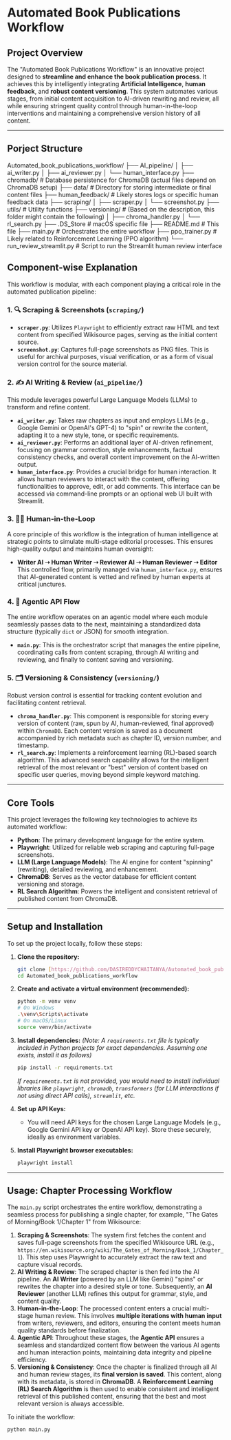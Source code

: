 # Automated Book Publications Workflow

## Project Overview

The "Automated Book Publications Workflow" is an innovative project designed to **streamline and enhance the book publication process**. It achieves this by intelligently integrating **Artificial Intelligence**, **human feedback**, and **robust content versioning**. This system automates various stages, from initial content acquisition to AI-driven rewriting and review, all while ensuring stringent quality control through human-in-the-loop interventions and maintaining a comprehensive version history of all content.

---
## Porject Structure
Automated_book_publications_workflow/
├── AI_pipeline/
│   ├── ai_writer.py
│   ├── ai_reviewer.py
│   └── human_interface.py
├── chromadb/         # Database persistence for ChromaDB (actual files depend on ChromaDB setup)
├── data/             # Directory for storing intermediate or final content files
├── human_feedback/   # Likely stores logs or specific human feedback data
├── scraping/
│   ├── scraper.py
│   └── screenshot.py
├── utils/            # Utility functions
├── versioning/       # (Based on the description, this folder might contain the following)
│   ├── chroma_handler.py
│   └── rl_search.py
├── .DS_Store         # macOS specific file
├── README.md         # This file
├── main.py           # Orchestrates the entire workflow
├── ppo_trainer.py    # Likely related to Reinforcement Learning (PPO algorithm)
└── run_review_streamlit.py # Script to run the Streamlit human review interface

## Component-wise Explanation

This workflow is modular, with each component playing a critical role in the automated publication pipeline:

### 1. 🔍 Scraping & Screenshots (`scraping/`)

* **`scraper.py`**: Utilizes `Playwright` to efficiently extract raw HTML and text content from specified Wikisource pages, serving as the initial content source.
* **`screenshot.py`**: Captures full-page screenshots as PNG files. This is useful for archival purposes, visual verification, or as a form of visual version control for the source material.

### 2. ✍️ AI Writing & Review (`ai_pipeline/`)

This module leverages powerful Large Language Models (LLMs) to transform and refine content.

* **`ai_writer.py`**: Takes raw chapters as input and employs LLMs (e.g., Google Gemini or OpenAI's GPT-4) to "spin" or rewrite the content, adapting it to a new style, tone, or specific requirements.
* **`ai_reviewer.py`**: Performs an additional layer of AI-driven refinement, focusing on grammar correction, style enhancements, factual consistency checks, and overall content improvement on the AI-written output.
* **`human_interface.py`**: Provides a crucial bridge for human interaction. It allows human reviewers to interact with the content, offering functionalities to approve, edit, or add comments. This interface can be accessed via command-line prompts or an optional web UI built with Streamlit.

### 3. 🧑‍💼 Human-in-the-Loop

A core principle of this workflow is the integration of human intelligence at strategic points to simulate multi-stage editorial processes. This ensures high-quality output and maintains human oversight:

* **Writer AI ➝ Human Writer ➝ Reviewer AI ➝ Human Reviewer ➝ Editor**
    This controlled flow, primarily managed via `human_interface.py`, ensures that AI-generated content is vetted and refined by human experts at critical junctures.

### 4. 📡 Agentic API Flow

The entire workflow operates on an agentic model where each module seamlessly passes data to the next, maintaining a standardized data structure (typically `dict` or JSON) for smooth integration.

* **`main.py`**: This is the orchestrator script that manages the entire pipeline, coordinating calls from content scraping, through AI writing and reviewing, and finally to content saving and versioning.

### 5. 🗂️ Versioning & Consistency (`versioning/`)

Robust version control is essential for tracking content evolution and facilitating content retrieval.

* **`chroma_handler.py`**: This component is responsible for storing every version of content (raw, spun by AI, human-reviewed, final approved) within `ChromaDB`. Each content version is saved as a document accompanied by rich metadata such as chapter ID, version number, and timestamp.
* **`rl_search.py`**: Implements a reinforcement learning (RL)-based search algorithm. This advanced search capability allows for the intelligent retrieval of the most relevant or "best" version of content based on specific user queries, moving beyond simple keyword matching.

---

## Core Tools

This project leverages the following key technologies to achieve its automated workflow:

* **Python**: The primary development language for the entire system.
* **Playwright**: Utilized for reliable web scraping and capturing full-page screenshots.
* **LLM (Large Language Models)**: The AI engine for content "spinning" (rewriting), detailed reviewing, and enhancement.
* **ChromaDB**: Serves as the vector database for efficient content versioning and storage.
* **RL Search Algorithm**: Powers the intelligent and consistent retrieval of published content from ChromaDB.

---

## Setup and Installation

To set up the project locally, follow these steps:

1.  **Clone the repository:**
    ```bash
    git clone [https://github.com/DASIREDDYCHAITANYA/Automated_book_publications_workflow.git](https://github.com/DASIREDDYCHAITANYA/Automated_book_publications_workflow.git)
    cd Automated_book_publications_workflow
    ```
2.  **Create and activate a virtual environment (recommended):**
    ```bash
    python -m venv venv
    # On Windows
    .\venv\Scripts\activate
    # On macOS/Linux
    source venv/bin/activate
    ```
3.  **Install dependencies:**
    *(Note: A `requirements.txt` file is typically included in Python projects for exact dependencies. Assuming one exists, install it as follows)*
    ```bash
    pip install -r requirements.txt
    ```
    *If `requirements.txt` is not provided, you would need to install individual libraries like `playwright`, `chromadb`, `transformers` (for LLM interactions if not using direct API calls), `streamlit`, etc.*

4.  **Set up API Keys:**
    * You will need API keys for the chosen Large Language Models (e.g., Google Gemini API key or OpenAI API key). Store these securely, ideally as environment variables.

5.  **Install Playwright browser executables:**
    ```bash
    playwright install
    ```

---

## Usage: Chapter Processing Workflow

The `main.py` script orchestrates the entire workflow, demonstrating a seamless process for publishing a single chapter, for example, "The Gates of Morning/Book 1/Chapter 1" from Wikisource:

1.  **Scraping & Screenshots**: The system first fetches the content and saves full-page screenshots from the specified Wikisource URL (e.g., `https://en.wikisource.org/wiki/The_Gates_of_Morning/Book_1/Chapter_1`). This step uses Playwright to accurately extract the raw text and capture visual records.
2.  **AI Writing & Review**: The scraped chapter is then fed into the AI pipeline. An **AI Writer** (powered by an LLM like Gemini) "spins" or rewrites the chapter into a desired style or tone. Subsequently, an **AI Reviewer** (another LLM) refines this output for grammar, style, and content quality.
3.  **Human-in-the-Loop**: The processed content enters a crucial multi-stage human review. This involves **multiple iterations with human input** from writers, reviewers, and editors, ensuring the content meets human quality standards before finalization.
4.  **Agentic API**: Throughout these stages, the **Agentic API** ensures a seamless and standardized content flow between the various AI agents and human interaction points, maintaining data integrity and pipeline efficiency.
5.  **Versioning & Consistency**: Once the chapter is finalized through all AI and human review stages, its **final version is saved**. This content, along with its metadata, is stored in **ChromaDB**. A **Reinforcement Learning (RL) Search Algorithm** is then used to enable consistent and intelligent retrieval of this published content, ensuring that the best and most relevant version is always accessible.

To initiate the workflow:

```bash
python main.py
